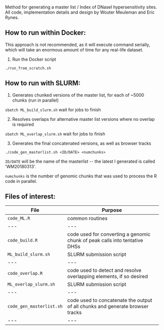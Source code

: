 Method for generating a master list / Index of DNaseI hypersensitivity sites.
All code, implementation details and design by Wouter Meuleman and Eric Rynes.

## How to run within Docker:
This approach is not recommended, as it will execute command serially, which will take an enormous amount of time for any real-life dataset.

1. Run the Docker script

`./run_from_scratch.sh`

## How to run with SLURM:

1. Generates chunked versions of the master list, for each of ~5000 chunks (run in parallel)

`sbatch ML_build_slurm.sh`
wait for jobs to finish

2. Resolves overlaps for alternative master list versions where no overlap is required

`sbatch ML_overlap_slurm.sh`
wait for jobs to finish

3. Generates the final concatenated versions, as well as browser tracks

`./code_gen_masterlist.sh <ID/DATE> <numchunks>`

`ID/DATE` will be the name of the masterlist -- the latest I generated is called 'WM20180313'.

`numchunks` is the number of genomic chunks that was used to process the R code in parallel.

## Files of interest:

| File | Purpose |
| --- | --- |
| `code_ML.R` | common routines |
| --- | --- |
| `code_build.R` | code used for converting a genomic chunk of peak calls into tentative DHSs |
| `ML_build_slurm.sh` | SLURM submission script |
| --- | --- |
| `code_overlap.R` | code used to detect and resolve overlapping elements, if so desired |
| `ML_overlap_slurm.sh` | SLURM submission script |
| --- | --- |
| `code_gen_masterlist.sh` | code used to concatenate the output of all chunks and generate browser tracks |
| --- | --- |


